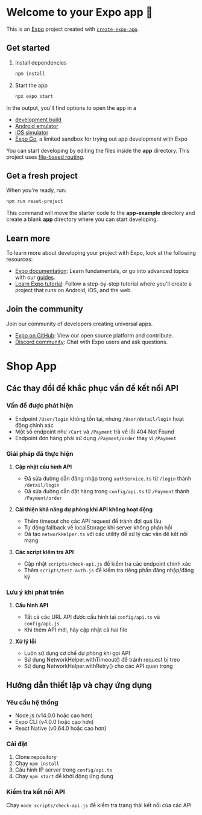 # Welcome to your Expo app 👋

This is an [Expo](https://expo.dev) project created with [`create-expo-app`](https://www.npmjs.com/package/create-expo-app).

## Get started

1. Install dependencies

   ```bash
   npm install
   ```

2. Start the app

   ```bash
   npx expo start
   ```

In the output, you'll find options to open the app in a

- [development build](https://docs.expo.dev/develop/development-builds/introduction/)
- [Android emulator](https://docs.expo.dev/workflow/android-studio-emulator/)
- [iOS simulator](https://docs.expo.dev/workflow/ios-simulator/)
- [Expo Go](https://expo.dev/go), a limited sandbox for trying out app development with Expo

You can start developing by editing the files inside the **app** directory. This project uses [file-based routing](https://docs.expo.dev/router/introduction).

## Get a fresh project

When you're ready, run:

```bash
npm run reset-project
```

This command will move the starter code to the **app-example** directory and create a blank **app** directory where you can start developing.

## Learn more

To learn more about developing your project with Expo, look at the following resources:

- [Expo documentation](https://docs.expo.dev/): Learn fundamentals, or go into advanced topics with our [guides](https://docs.expo.dev/guides).
- [Learn Expo tutorial](https://docs.expo.dev/tutorial/introduction/): Follow a step-by-step tutorial where you'll create a project that runs on Android, iOS, and the web.

## Join the community

Join our community of developers creating universal apps.

- [Expo on GitHub](https://github.com/expo/expo): View our open source platform and contribute.
- [Discord community](https://chat.expo.dev): Chat with Expo users and ask questions.

# Shop App

## Các thay đổi để khắc phục vấn đề kết nối API

### Vấn đề được phát hiện
- Endpoint `/User/login` không tồn tại, nhưng `/User/detail/login` hoạt động chính xác
- Một số endpoint như `/Cart` và `/Payment` trả về lỗi 404 Not Found
- Endpoint đơn hàng phải sử dụng `/Payment/order` thay vì `/Payment`

### Giải pháp đã thực hiện

1. **Cập nhật cấu hình API**
   - Đã sửa đường dẫn đăng nhập trong `authService.ts` từ `/login` thành `/detail/login`
   - Đã sửa đường dẫn đặt hàng trong `config/api.ts` từ `/Payment` thành `/Payment/order`

2. **Cải thiện khả năng dự phòng khi API không hoạt động**
   - Thêm timeout cho các API request để tránh đợi quá lâu
   - Tự động fallback về localStorage khi server không phản hồi
   - Đã tạo `networkHelper.ts` với các utility để xử lý các vấn đề kết nối mạng

3. **Các script kiểm tra API**
   - Cập nhật `scripts/check-api.js` để kiểm tra các endpoint chính xác
   - Thêm `scripts/test-auth.js` để kiểm tra riêng phần đăng nhập/đăng ký

### Lưu ý khi phát triển

1. **Cấu hình API**
   - Tất cả các URL API được cấu hình tại `config/api.ts` và `config/api.js`
   - Khi thêm API mới, hãy cập nhật cả hai file

2. **Xử lý lỗi**
   - Luôn sử dụng cơ chế dự phòng khi gọi API
   - Sử dụng NetworkHelper.withTimeout() để tránh request bị treo
   - Sử dụng NetworkHelper.withRetry() cho các API quan trọng

## Hướng dẫn thiết lập và chạy ứng dụng

### Yêu cầu hệ thống
- Node.js (v14.0.0 hoặc cao hơn)
- Expo CLI (v4.0.0 hoặc cao hơn)
- React Native (v0.64.0 hoặc cao hơn)

### Cài đặt
1. Clone repository
2. Chạy `npm install`
3. Cấu hình IP server trong `config/api.ts`
4. Chạy `npm start` để khởi động ứng dụng

### Kiểm tra kết nối API
Chạy `node scripts/check-api.js` để kiểm tra trạng thái kết nối của các API
